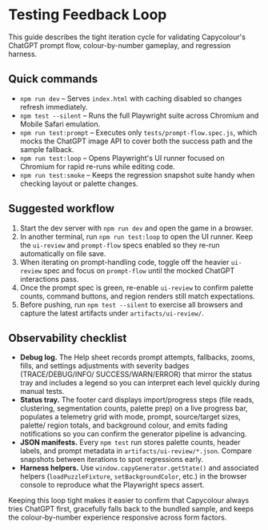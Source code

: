 # Testing Feedback Loop

This guide describes the tight iteration cycle for validating Capycolour's
ChatGPT prompt flow, colour-by-number gameplay, and regression harness.

## Quick commands

- `npm run dev` – Serves `index.html` with caching disabled so changes refresh
  immediately.
- `npm test --silent` – Runs the full Playwright suite across Chromium and
  Mobile Safari emulation.
- `npm run test:prompt` – Executes only `tests/prompt-flow.spec.js`, which mocks
  the ChatGPT image API to cover both the success path and the sample fallback.
- `npm run test:loop` – Opens Playwright's UI runner focused on Chromium for
  rapid re-runs while editing code.
- `npm run test:smoke` – Keeps the regression snapshot suite handy when checking
  layout or palette changes.

## Suggested workflow

1. Start the dev server with `npm run dev` and open the game in a browser.
2. In another terminal, run `npm run test:loop` to open the UI runner. Keep the
   `ui-review` and `prompt-flow` specs enabled so they re-run automatically on
   file save.
3. When iterating on prompt-handling code, toggle off the heavier `ui-review`
   spec and focus on `prompt-flow` until the mocked ChatGPT interactions pass.
4. Once the prompt spec is green, re-enable `ui-review` to confirm palette
   counts, command buttons, and region renders still match expectations.
5. Before pushing, run `npm test --silent` to exercise all browsers and capture
   the latest artifacts under `artifacts/ui-review/`.

## Observability checklist

- **Debug log.** The Help sheet records prompt attempts, fallbacks, zooms,
  fills, and settings adjustments with severity badges (TRACE/DEBUG/INFO/
  SUCCESS/WARN/ERROR) that mirror the status tray and includes a legend so you
  can interpret each level quickly during manual tests.
- **Status tray.** The footer card displays import/progress steps (file reads,
  clustering, segmentation counts, palette prep) on a live progress bar,
  populates a telemetry grid with mode, prompt, source/target sizes, palette/
  region totals, and background colour, and emits fading notifications so you
  can confirm the generator pipeline is advancing.
- **JSON manifests.** Every `npm test` run stores palette counts, header labels,
  and prompt metadata in `artifacts/ui-review/*.json`. Compare snapshots between
  iterations to spot regressions early.
- **Harness helpers.** Use `window.capyGenerator.getState()` and associated
  helpers (`loadPuzzleFixture`, `setBackgroundColor`, etc.) in the browser
  console to reproduce what the Playwright specs assert.

Keeping this loop tight makes it easier to confirm that Capycolour always tries
ChatGPT first, gracefully falls back to the bundled sample, and keeps the
colour-by-number experience responsive across form factors.
